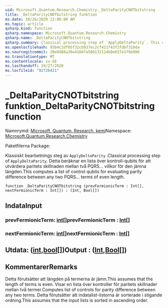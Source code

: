 ```yaml
---
uid: Microsoft.Quantum.Research.Chemistry._DeltaParityCNOTbitstring
title: _DeltaParityCNOTbitstring funktion
ms.date: 10/26/2020 12:00:00 AM
ms.topic: article
qsharp.kind: function
qsharp.namespace: Microsoft.Quantum.Research.Chemistry
qsharp.name: _DeltaParityCNOTbitstring
qsharp.summary: Classical processing step of `ApplyDeltaParity`. This computes a list of control qubits for evaluating parity difference between any two PQRS... terms of even length.
ms.openlocfilehash: 95b4c2df05f32cb937ec2cf421f43f2fdbf319da
ms.sourcegitcommit: 29e0d88a30e4166fa580132124b0eb57e1f0e986
ms.translationtype: MT
ms.contentlocale: sv-SE
ms.lasthandoff: 10/27/2020
ms.locfileid: "92726421"
---
```

# <a name="_deltaparitycnotbitstring-function"></a><span data-ttu-id="6414b-102">_DeltaParityCNOTbitstring funktion</span><span class="sxs-lookup"><span data-stu-id="6414b-102">_DeltaParityCNOTbitstring function</span></span>

<span data-ttu-id="6414b-103">Namnrymd: [Microsoft. Quantum. Research. kemi](xref:Microsoft.Quantum.Research.Chemistry)</span><span class="sxs-lookup"><span data-stu-id="6414b-103">Namespace: [Microsoft.Quantum.Research.Chemistry](xref:Microsoft.Quantum.Research.Chemistry)</span></span>

<span data-ttu-id="6414b-104">Paketfilerna [](https://nuget.org/packages/)</span><span class="sxs-lookup"><span data-stu-id="6414b-104">Package: [](https://nuget.org/packages/)</span></span>


<span data-ttu-id="6414b-105">Klassiskt bearbetnings steg av `ApplyDeltaParity` .</span><span class="sxs-lookup"><span data-stu-id="6414b-105">Classical processing step of `ApplyDeltaParity`.</span></span>
<span data-ttu-id="6414b-106">Detta beräknar en lista över kontroll-qubits för att utvärdera paritets skillnaden mellan två PQRS... villkor för den jämna längden.</span><span class="sxs-lookup"><span data-stu-id="6414b-106">This computes a list of control qubits for evaluating parity difference between any two PQRS... terms of even length.</span></span>

```qsharp
function _DeltaParityCNOTbitstring (prevFermionicTerm : Int[], nextFermionicTerm : Int[]) : (Int, Bool[])
```


## <a name="input"></a><span data-ttu-id="6414b-107">Indata</span><span class="sxs-lookup"><span data-stu-id="6414b-107">Input</span></span>

### <a name="prevfermionicterm--int"></a><span data-ttu-id="6414b-108">prevFermionicTerm: [int](xref:microsoft.quantum.lang-ref.int)[]</span><span class="sxs-lookup"><span data-stu-id="6414b-108">prevFermionicTerm : [Int](xref:microsoft.quantum.lang-ref.int)[]</span></span>




### <a name="nextfermionicterm--int"></a><span data-ttu-id="6414b-109">nextFermionicTerm: [int](xref:microsoft.quantum.lang-ref.int)[]</span><span class="sxs-lookup"><span data-stu-id="6414b-109">nextFermionicTerm : [Int](xref:microsoft.quantum.lang-ref.int)[]</span></span>





## <a name="output--intbool"></a><span data-ttu-id="6414b-110">Utdata: ([int](xref:microsoft.quantum.lang-ref.int),[bool](xref:microsoft.quantum.lang-ref.bool)[])</span><span class="sxs-lookup"><span data-stu-id="6414b-110">Output : ([Int](xref:microsoft.quantum.lang-ref.int),[Bool](xref:microsoft.quantum.lang-ref.bool)[])</span></span>



## <a name="remarks"></a><span data-ttu-id="6414b-111">Kommentarer</span><span class="sxs-lookup"><span data-stu-id="6414b-111">Remarks</span></span>

<span data-ttu-id="6414b-112">Detta förutsätter att längden på termerna är jämn.</span><span class="sxs-lookup"><span data-stu-id="6414b-112">This assumes that the length of terms is even.</span></span>
<span data-ttu-id="6414b-113">Visar en lista över kontroller för paritets skillnader mellan två termer.</span><span class="sxs-lookup"><span data-stu-id="6414b-113">Computes list of controls for parity difference between any two terms.</span></span>
<span data-ttu-id="6414b-114">Detta förutsätter att indatalist-listorna är sorterade i stigande ordning.</span><span class="sxs-lookup"><span data-stu-id="6414b-114">This assumes that the input lists is sorted in ascending order.</span></span>